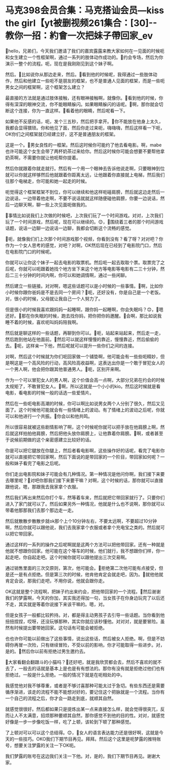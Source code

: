 # 马克398会员合集：马克搭讪会员—kiss the girl【yt被删视频261集合：[30]--教你一招：約會一次把妹子帶回家_ev

🎼hello，兄弟们，今天我们邀请了我们的嘉宾露露来教大家如何在一见面的时候呃和女生建立一个性框架啊，通过一系列的肢体动作成功的。🎼约会专场，然后为你演示一整个的流程。呃，现在是我刚刚见到这个妹子啊。

然后。🎼比如说你从那边走来，然后。🎼看到他的时候呢，我得通过一些肢体动作，然后和他建立一些呃不是朋友的框架，也不是普通人见面的框架，而是一些呃男女之间的框架啊，这个框架怎么建立？

最直接的方法就是通过肢体接触，还有眼神接触啊，就像你。🎼看到他的时候，你得有深深的眼神交流，你不能眼睛躲闪。如果眼睛躲闪的话呢。🎼啊，那你就会切断这个连接，你为一直这样。🎼看着他的眼睛，然后呢看一下。

如果他不反感的话，呃，发个三五秒，然后把手拿开。🎼你不能放在他身上太久，我都会显得猥琐。你和他见了面，然后你走过来呃，嗨嗨嗨，然后这样看一下呃，OK你们之间框架就已经建立好，这不是普通朋友的框架。

这是一个。🎼男女良性的一框架。然后这时候你可能约了他去看电影。啊，mabe也许可能这个女生会带了两杯奶茶过来给你。然后这时候你可能会想要不要帮他拿奶茶啊，不需要你就让他呃帮你提着。

然后你就跟着你就走就行。然后有一个用一个眼神去告诉他说走啊，只要眼神到位就可以你就这样够然后他就跟着你距离太远，让他跟着你直接就上电梯，然后我们往那个电梯走，你可能和她一起走的时候。

呃觉得这个框架框架不到位，你可以继续和他这样呃碰肩膀，然后就这边走然后一边说话，一边带着他走啊，不要不说话就就这样随便碰他肩膀，你要一边说话，然后一边聊天啊，聊一些上次见面呃做我的。

🎼事情比如说我们上次做的时候吧，上次我们玩了一个时间游戏。对对，上次我们玩了一个时间游戏，然后呢，现在可以继续的。😊，🎼围绕着三者的那个时间游戏话题，说话一边聊一边说话一边聊，我都会切断这个流畅的感觉。

🎼呃，就像我们们上次那个时间游戏那个视频，你看到没有？看了呀？对对吧？你作为一个女人思考的感觉，对吧？对啊，OK然后现在已经到了电影院门口，然后在电影院门口的时候呢。

你就可以让你这个妹子一起去电影的取票机。然后呃一起去取取个票。取票完了之后呢，你就可以呃跟着她找个地方坐下来这个地方等电影等电影有二三十分钟，然后二三十分钟的时间内啊，你可以和她调情啊，通过一些闲聊。

然后建立一些链接。对对啊，嗯这些话题可以是小时候的一些事情。🎼啊，比如你小时候你跟你爸妈是不是去同一个房间？🎼呃，还好没有，你是自己是一个老饭。对，很小的时候，父母就让我自己一个人努力了。

但是很小的时候我喜欢跟妈妈一起睡啊，跟你妈一起睡啊，你会失眠吗？😊，🎼嗯还好。🎼那在你失眠的时候，跑去找你妈，把你把你妈邀醒。🎼会啊，那比如说我睡不着的时候，喜欢呃叫妈妈陪我啊。

然后就是聊这样的一些话题，再聊到你可以。🎼呃，站起来站起来，然后走一走，然后跑到他站在他面前。🎼然后可以就这样慢慢的靠近，慢慢靠近，然后偷偷的去。🎼呃，这样亲一下他，然后呢就可以提升一些你们之间的连接。

对啊，然后这个时候就为你们呃回家做一个铺垫啊，他可能会有一些些呃精妙，但是啊这是一个高风险的行动，高风险高收益啊，这表达出你是一个敢于冒犯女人的一个男人啊，他会把你跟其他普通男人。🎼呃，区别开来啊。

作为一个可以冒犯女人的男人啊，这个价值会高一点啊，大部分兄弟在约会的时候太规矩了，不敢冒犯女人。🎼啊，所以这就是一个小小的kio。然后这时候就是看电影，看电影的时候一般的话选一些爱情片。

然后在一些呃电影高潮的时候，你可以啊比如说男女两个人分别了很久，然后又见面了。这个时候他可能就会有一些情绪上的波动。有了情绪上的波动之后呢，你就可以和他进行一个共振。🎼你会以和他共鸣。

所以很容易就被这些剧情影响了啊，这个时候呢你就可以把手放在他肩膀上啊，然后就这样拍拍他肩膀，然后把他头放你肩膀上，让他靠着你肩膀。🎼啊，或者甚至于说候前期做的这个亲密感建立比较好的话。

你是可以把它腿放在你腿上，然后者看电影啊，这些操作好的话呢，看完了电影你就可以直接把它带回家啊，然后下面说的是带回家的一个阶目，带回家如何呢？一般和妹子看完了电影之后呢。

你们走出电影院和妹子可能会有几种情况。第一种情况是他问你啊，我们接下来要去哪里呢？🎼对吧你那我们接下来要干嘛？对啊，这个时候的话，那你就可以直接跟他说，嗯，那跟我去我家拿个衣服。

然后我们再出来然后你打个车，然等着车来，然后就把它带回家就行了。只要你们进入了家门就可以了。然后如果另外一种情况，他就是什么也不说啊，那你就可以带着他那那我们去那个那边走一走。

然后就散散步散散步就ok那个上个10分钟左右，不要太远啊，不要超过10分钟啊，然后你就可以跟他说，我们去我家拿个衣服或者拿个充电宝之类的。然后就可以把它带回家。

通过这样的一系列的操作之后呢啊就是这两个方法可以把他带回家。还有一种就是他就不想跟你回家。他可能在这个等车的时候，他们就行，我不想跟你们样，你一起走吧，你自起走吧。这个时候你就可以跟他提出三次交易啊。

通过销售里面的三次交原则，第次，他可能会。🎼拒绝第二次他可能有点接受，但是还一是有点拒绝。但是第三次的时候，他肯他肯定会就走吧，因为。🎼就他他就肯定会说，那我们走吧，不用你说，他就会跟你走。

OK这就是整个流程啊，把妹子约出来约会，把他带回家的一个流程。🎼然后谢谢我们的梦露啊，今天的你加，其实我还得加一句，当女孩子在你身边玩完了以后还不走，其实就是等着你说接下来该干嘛的。嗯，对。

但是女孩子一般都比较矜持。对，都是得主动男孩子去引导一些话题。当你看到他扭扭捏捏，哎呀，还没玩够那种，其实你就应该秒懂他。对对对，就是要冒险。虽然有时候提出要带她回家。这句话有可能会被拒绝。

也也许你可能以前做出了这些事情，说出这些话，然后被女人拒绝。啊，但是不妨碍你再冒一次险，只有继续冒险，不受以前的影响，你才可能取得一些进步。对，是的。🎼然后你以前有拒绝过男生邀约去。

🎼大家看翻会翻跟斗的小猫吗？🎼还好吧，就是我欣赏都会去，然后不喜欢的就不去了，一般去的话就是基本上是也是有有想法的。那你有没有就是拒绝过他们也有拒绝过。一般是什么拒绝。一般的情况下就是在呃相处的中。

我感觉他对我不够尊重，或者是不够讨喜那种可能太过于急切。有些东西还是需要循序渐进，该走的流程不能不能想对好的，要记住这个把脉就是一个流程。当你有一个自己的流程之后，你才会一路走到底，就顺其自然。

就感觉很很好。然后都如果只是提炼出某一点来直接怎么样，就会觉得很突兀，反而让人不太满意，招烦那种要顺其自然，那你感觉不到他的目的性。对对，就感觉好像是一步一步像吃饭一样，吃了上顿，该轮到下顿了那种感觉。

了上顿对可以可以这个总结得。😊，🎼女人的语言表达能力还是很好啊，这就是今天的一些技巧。OKO我们下期节目再见。拜拜。然后这个这里是呃梦露的推特账号，想要关注梦露的关注一下OK呃。

我们梦露的账号在这边我们关注一下他。对，是的，我们下期节目再见。谢谢大家。